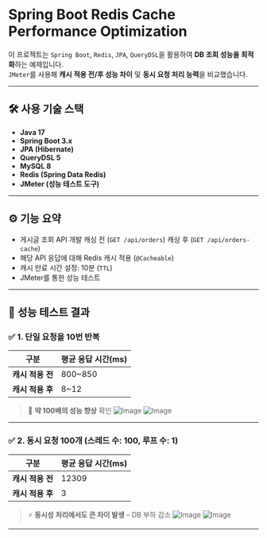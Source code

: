 # Spring Boot Redis Cache Performance Optimization

이 프로젝트는 `Spring Boot`, `Redis`, `JPA`, `QueryDSL`을 활용하여 **DB 조회 성능을 최적화**하는 예제입니다.  
`JMeter`를 사용해 **캐시 적용 전/후 성능 차이** 및 **동시 요청 처리 능력**을 비교했습니다.

---

## 🛠️ 사용 기술 스택

- **Java 17**
- **Spring Boot 3.x**
- **JPA (Hibernate)**
- **QueryDSL 5**
- **MySQL 8**
- **Redis (Spring Data Redis)**
- **JMeter (성능 테스트 도구)**

---

## ⚙️ 기능 요약

- 게시글 조회 API 개발
    캐싱 전 (`GET /api/orders`)
    캐싱 후 (`GET /api/orders-cache`)
- 해당 API 응답에 대해 Redis 캐시 적용 (`@Cacheable`)
- 캐시 만료 시간 설정: 10분 (`TTL`)
- JMeter를 통한 성능 테스트

---

## 🚀 성능 테스트 결과

### ✅ 1. 단일 요청을 10번 반복

| 구분         | 평균 응답 시간(ms) |
|--------------|-------------------|
| **캐시 적용 전** | 800~850             |
| **캐시 적용 후** | 8~12               |

> 📌 **약 100배의 성능 향상** 확인
![Image](https://github.com/user-attachments/assets/5800a554-7736-49b8-a3e6-7f8058e70d10)
![Image](https://github.com/user-attachments/assets/7a4d6ca8-407a-4c16-9778-2403f3ba3490)
---

### ✅ 2. 동시 요청 100개 (스레드 수: 100, 루프 수: 1)

| 구분         | 평균 응답 시간(ms) |
|--------------|-------------------|
| **캐시 적용 전** | 12309             |
| **캐시 적용 후** | 3               |

> ⚡ **동시성 처리에서도 큰 차이 발생** – DB 부하 감소
![Image](https://github.com/user-attachments/assets/125a316b-ba7e-4c55-8769-5749459d078e)
![Image](https://github.com/user-attachments/assets/55fbad40-350c-4a98-af65-8aef12b949f3)
---

